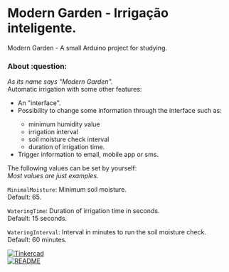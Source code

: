 <h1>Modern Garden - Irrigação inteligente.</h1>
Modern Garden - A small Arduino project for studying.

<h3>About :question:</h3>
<em>As its name says "Modern Garden".</em><br>
Automatic irrigation with some other features:
<ul>
	<li>An "interface".</li>
	<li>Possibility to change some information through the interface such as:</li>
		<ul>
			<li>minimum humidity value</li>
			<li>irrigation interval</li>
			<li>soil moisture check interval</li>
			<li>duration of irrigation time.</li>
		</ul>
	<li>Trigger information to email, mobile app or sms.</li>
</ul>


The following values can be set by yourself:<br>
<em>Most values are just examples.</em>

`MinimalMoisture`: Minimum soil moisture.<br>
Default: 65.

`WateringTime`: Duration of irrigation time in seconds.<br>
Default: 15 seconds.

`WateringInterval`: Interval in minutes to run the soil moisture check.<br>
Default: 60 minutes.

[![Tinkercad](../../assets/tinkercad.svg)](https://www.tinkercad.com/things/euZU69P87Dg?sharecode=OyRkNQBJXEnv7xRnJajMPiq0ruAYNoLtWcrc4l_p4Q4)<br>
[![README](../../assets/readme.svg)](../../README-PT_BR.md)
